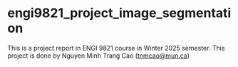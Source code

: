 # engi9821_project_image_segmentation
This is a project report in ENGI 9821 course in Winter 2025 semester. This project is done by Nguyen Minh Trang Cao (tnmcao@mun.ca)
